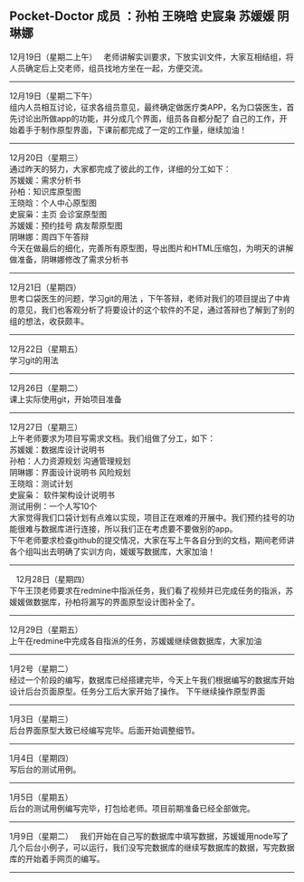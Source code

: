 Pocket-Doctor
成员 ：孙柏  王晓晗  史宸枭  苏媛媛 阴琳娜
 
---
12月19日（星期二上午）   
老师讲解实训要求，下放实训文件，大家互相结组，将人员确定后上交老师，组员找地方坐在一起，方便交流。

---
12月19日（星期二下午）   
组内人员相互讨论，征求各组员意见，最终确定做医疗类APP，名为口袋医生，首先讨论出所做app的功能，并分成几个界面，组员各自都分配了 自己的工作，开始着手于制作原型界面，下课前都完成了一定的工作量，继续加油！

---

12月20日（星期三）   
通过昨天的努力，大家都完成了彼此的工作，详细的分工如下：  
苏媛媛：需求分析书  
孙柏：知识库原型图  
王晓晗：个人中心原型图  
史宸枭：主页 会诊室原型图  
苏媛媛：预约挂号 病友帮原型图  
阴琳娜：周四下午答辩  
今天在做最后的细化，完善所有原型图，导出图片和HTML压缩包，为明天的讲解做准备，阴琳娜修改了需求分析书

---

12月21日（星期四）    
思考口袋医生的问题，学习git的用法 ，下午答辩，老师对我们的项目提出了中肯的意见，我们也客观分析了将要设计的这个软件的不足，通过答辩也了解到了别的组的想法，收获颇丰。  

---

12月22日（星期五）    
学习git的用法  

---

12月26日（星期二）  
课上实际使用git，开始项目准备

---

12月27日（星期三）  
上午老师要求为项目写需求文档。我们组做了分工，如下：    
苏媛媛：数据库设计说明书  
孙柏：人力资源规划 沟通管理规划  
阴琳娜：界面设计说明书 风险规划  
王晓晗：测试计划  
史宸枭： 软件架构设计说明书  
测试用例：一个人写10个  
大家觉得我们口袋计划有点难以实现，项目正在艰难的开展中。我们预约挂号的功能很难与数据库进行连接，所以我们正在考虑要不要做别的app。  
下午老师要求检查github的提交情况，大家在写上午各自分到的文档，期间老师讲各个组叫出去明确了实训方向，媛媛写数据库，大家加油！

---
 
 12月28日（星期四）  
 下午王顶老师要求在redmine中指派任务，我们看了视频并已完成任务的指派，苏媛媛做数据库，孙柏将漏写的界面原型设计图补全了。  
 
 ---
 
 12月29日（星期五）  
上午在redmine中完成各自指派的任务，苏媛媛继续做数据库，大家加油  

---

1月2号（星期二）  
经过一个阶段的编写，数据库已经搭建完毕，今天上午我们根据编写的数据库开始设计后台页面原型。任务分工后大家开始了操作。
下午继续操作原型界面   

---

1月3日（星期三）  
后台界面原型大致已经编写完毕。后面开始调整细节。

---

1月4日（星期四）  
写后台的测试用例。

---

1月5日（星期五）  
后台的测试用例编写完毕，打包给老师。项目前期准备已经全部做完。

---

1月9日（星期二）    
我们开始在自己写的数据库中填写数据，苏媛媛用node写了几个后台小例子，可以运行，我们没写完数据库的继续写数据库的数据，写完数据库的开始着手网页的编写。

---
 
